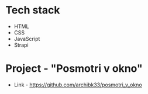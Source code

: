 # Tech stack

- HTML
- CSS
- JavaScript
- Strapi

# Project - "Posmotri v okno"

 - Link - https://github.com/archibk33/posmotri_v_okno 
